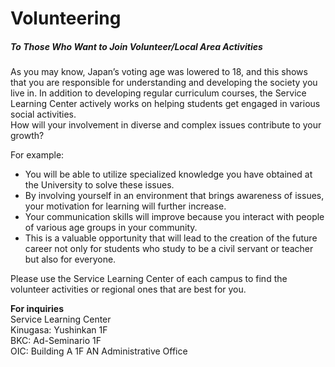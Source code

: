 # Volunteering

##### To Those Who Want to Join Volunteer/Local Area Activities

As you may know, Japan’s voting age was lowered to 18, and this shows that you are responsible for understanding and developing the society you live in. 
In addition to developing regular curriculum courses, the Service Learning Center actively works on helping students get engaged in various social activities.  
How will your involvement in diverse and complex issues contribute to your growth?

For example:  
- You will be able to utilize specialized knowledge you have obtained at the University to solve these issues.  
- By involving yourself in an environment that brings awareness of issues, your motivation for learning will further increase.  
- Your communication skills will improve because you interact with people of various age groups in your community.  
- This is a valuable opportunity that will lead to the creation of the future career not only for students who study to be a civil servant or teacher but also for everyone.

Please use the Service Learning Center of each campus to find the volunteer activities or regional ones that are best for you.


**For inquiries**  
Service Learning Center  
Kinugasa: Yushinkan 1F  
BKC: Ad-Seminario 1F  
OIC: Building A 1F AN Administrative Office  